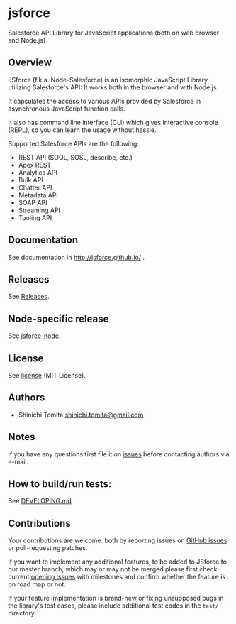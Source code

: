 # jsforce

Salesforce API Library for JavaScript applications (both on web browser and Node.js)

## Overview

JSforce (f.k.a. Node-Salesforce) is an isomorphic JavaScript Library utilizing Salesforce's API: It works both in the browser and with Node.js.

It capsulates the access to various APIs provided by Salesforce in asynchronous JavaScript function calls.

It also has command line interface (CLI) which gives interactive console (REPL), so you can learn the usage without hassle.

Supported Salesforce APIs are the following:

- REST API (SOQL, SOSL, describe, etc.)
- Apex REST
- Analytics API
- Bulk API
- Chatter API
- Metadata API
- SOAP API
- Streaming API
- Tooling API

## Documentation

See documentation in <http://jsforce.github.io/> .

## Releases

See [Releases](https://github.com/jsforce/jsforce/releases).

## Node-specific release

See [jsforce-node](./JSFORCE-NODE.md).

## License

See [license](LICENSE) (MIT License).

## Authors

- Shinichi Tomita <shinichi.tomita@gmail.com>

## Notes

If you have any questions first file it on [issues](https://github.com/jsforce/jsforce/issues) before contacting authors via e-mail.

## How to build/run tests:
See [DEVELOPING.md](./DEVELOPING.md)


## Contributions

Your contributions are welcome: both by reporting issues on [GitHub issues](https://github.com/jsforce/jsforce/issues) or pull-requesting patches.

If you want to implement any additional features, to be added to JSforce to our master branch, which may or may not be merged please first check current [opening issues](https://github.com/jsforce/jsforce/issues?q=is%3Aopen) with milestones and confirm whether the feature is on road map or not.

If your feature implementation is brand-new or fixing unsupposed bugs in the library's test cases, please include additional test codes in the `test/` directory.
